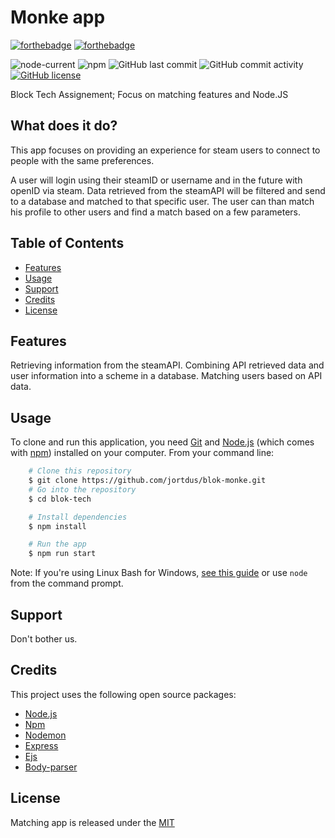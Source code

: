 # Monke app

[![forthebadge](https://forthebadge.com/images/badges/built-with-love.svg)](https://forthebadge.com)
[![forthebadge](https://forthebadge.com/images/badges/check-it-out.svg)](https://forthebadge.com)

![node-current](https://img.shields.io/node/v/npm)
![npm](https://img.shields.io/npm/v/npm)
![GitHub last commit](https://img.shields.io/github/last-commit/pmvdbijl7/matching-app)
![GitHub commit activity](https://img.shields.io/github/commit-activity/m/pmvdbijl7/matching-app)
[![GitHub license](https://img.shields.io/github/license/pmvdbijl7/matching-app)](https://github.com/pmvdbijl7/matching-app/blob/main/LICENSE)

Block Tech Assignement; Focus on matching features and Node.JS

## What does it do?
This app focuses on providing an experience for steam users to connect to people with the same preferences. 

A user will login using their steamID or username and in the future with openID via steam. Data retrieved from the steamAPI will be filtered and send to a database and matched to that specific user. The user can than match his profile to other users and find a match based on a few parameters. 

## Table of Contents
* [Features](#features)
* [Usage](#usage)
* [Support](#support)
* [Credits](#credits)
* [License](#license)

## Features
Retrieving information from the steamAPI.
Combining API retrieved data and user information into a scheme in a database.
Matching users based on API data.

## Usage
To clone and run this application, you need [Git](https://git-scm.com/) and [Node.js](https://nodejs.org/en/) (which comes with [npm](https://www.npmjs.com/)) installed on your computer. From your command line:

```bash
    # Clone this repository
    $ git clone https://github.com/jortdus/blok-monke.git
    # Go into the repository
    $ cd blok-tech

    # Install dependencies
    $ npm install

    # Run the app
    $ npm run start
```

Note: If you're using Linux Bash for Windows, [see this guide](https://www.howtogeek.com/261575/how-to-run-graphical-linux-desktop-applications-from-windows-10s-bash-shell/) or use `node` from the command prompt.

## Support
Don't bother us.

## Credits
This project uses the following open source packages:

+ [Node.js](https://nodejs.org/en/)
+ [Npm](https://www.npmjs.com/)
+ [Nodemon](https://nodemon.io/)
+ [Express](http://expressjs.com/)
+ [Ejs](http://ejs.co/)
+ [Body-parser](https://www.npmjs.com/package/body-parser)

## License
Matching app is released under the [MIT](https://github.com/jortdus/blok-tech/blob/main/LICENSE)
